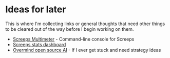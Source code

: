 # Ideas for later

This is where I'm collecting links or general thoughts that need other things to be cleared out of the way before I begin working on them.

* [Screeps Multimeter](https://github.com/screepers/screeps-multimeter) - Command-line console for Screeps
* [Screeps stats dashboard](http://screepsworld.com/2017/10/grafana-graphing-your-ai/)
* [Overmind open source AI](https://github.com/bencbartlett/Overmind) - If I ever get stuck and need strategy ideas
